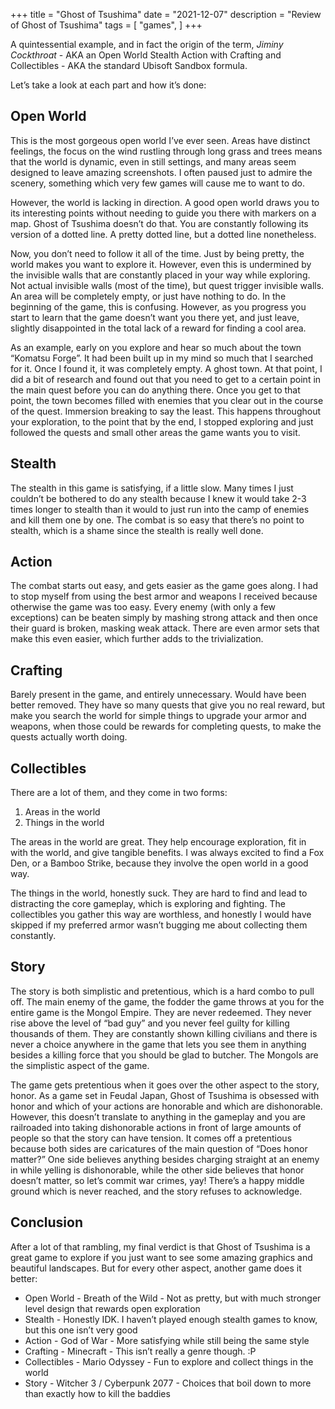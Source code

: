 +++
title = "Ghost of Tsushima"
date = "2021-12-07"
description = "Review of Ghost of Tsushima"
tags = [
    "games",
]
+++

A quintessential example, and in fact the origin of the term, _Jiminy Cockthroat_ - AKA an Open World Stealth Action with Crafting and Collectibles - AKA the standard Ubisoft Sandbox formula.

Let’s take a look at each part and how it’s done:

## Open World

This is the most gorgeous open world I’ve ever seen. Areas have distinct feelings, the focus on the wind rustling through long grass and trees means that the world is dynamic, even in still settings, and many areas seem designed to leave amazing screenshots. I often paused just to admire the scenery, something which very few games will cause me to want to do.

However, the world is lacking in direction. A good open world draws you to its interesting points without needing to guide you there with markers on a map. Ghost of Tsushima doesn’t do that. You are constantly following its version of a dotted line. A pretty dotted line, but a dotted line nonetheless.

Now, you don’t need to follow it all of the time. Just by being pretty, the world makes you want to explore it. However, even this is undermined by the invisible walls that are constantly placed in your way while exploring. Not actual invisible walls (most of the time), but quest trigger invisible walls. An area will be completely empty, or just have nothing to do. In the beginning of the game, this is confusing. However, as you progress you start to learn that the game doesn’t want you there yet, and just leave, slightly disappointed in the total lack of a reward for finding a cool area.

As an example, early on you explore and hear so much about the town “Komatsu Forge”. It had been built up in my mind so much that I searched for it. Once I found it, it was completely empty. A ghost town. At that point, I did a bit of research and found out that you need to get to a certain point in the main quest before you can do anything there. Once you get to that point, the town becomes filled with enemies that you clear out in the course of the quest. Immersion breaking to say the least. This happens throughout your exploration, to the point that by the end, I stopped exploring and just followed the quests and small other areas the game wants you to visit.

## Stealth

The stealth in this game is satisfying, if a little slow. Many times I just couldn’t be bothered to do any stealth because I knew it would take 2-3 times longer to stealth than it would to just run into the camp of enemies and kill them one by one. The combat is so easy that there’s no point to stealth, which is a shame since the stealth is really well done.

## Action

The combat starts out easy, and gets easier as the game goes along. I had to stop myself from using the best armor and weapons I received because otherwise the game was too easy. Every enemy (with only a few exceptions) can be beaten simply by mashing strong attack and then once their guard is broken, masking weak attack. There are even armor sets that make this even easier, which further adds to the trivialization.

## Crafting

Barely present in the game, and entirely unnecessary. Would have been better removed. They have so many quests that give you no real reward, but make you search the world for simple things to upgrade your armor and weapons, when those could be rewards for completing quests, to make the quests actually worth doing.

## Collectibles

There are a lot of them, and they come in two forms:

1. Areas in the world
2. Things in the world

The areas in the world are great. They help encourage exploration, fit in with the world, and give tangible benefits. I was always excited to find a Fox Den, or a Bamboo Strike, because they involve the open world in a good way.

The things in the world, honestly suck. They are hard to find and lead to distracting the core gameplay, which is exploring and fighting. The collectibles you gather this way are worthless, and honestly I would have skipped if my preferred armor wasn’t bugging me about collecting them constantly.

## Story

The story is both simplistic and pretentious, which is a hard combo to pull off. The main enemy of the game, the fodder the game throws at you for the entire game is the Mongol Empire. They are never redeemed. They never rise above the level of “bad guy” and you never feel guilty for killing thousands of them. They are constantly shown killing civilians and there is never a choice anywhere in the game that lets you see them in anything besides a killing force that you should be glad to butcher. The Mongols are the simplistic aspect of the game.

The game gets pretentious when it goes over the other aspect to the story, honor. As a game set in Feudal Japan, Ghost of Tsushima is obsessed with honor and which of your actions are honorable and which are dishonorable. However, this doesn’t translate to anything in the gameplay and you are railroaded into taking dishonorable actions in front of large amounts of people so that the story can have tension. It comes off a pretentious because both sides are caricatures of the main question of “Does honor matter?” One side believes anything besides charging straight at an enemy in while yelling is dishonorable, while the other side believes that honor doesn’t matter, so let’s commit war crimes, yay! There’s a happy middle ground which is never reached, and the story refuses to acknowledge.

## Conclusion

After a lot of that rambling, my final verdict is that Ghost of Tsushima is a great game to explore if you just want to see some amazing graphics and beautiful landscapes. But for every other aspect, another game does it better:

- Open World - Breath of the Wild - Not as pretty, but with much stronger level design that rewards open exploration
- Stealth - Honestly IDK. I haven’t played enough stealth games to know, but this one isn’t very good
- Action - God of War - More satisfying while still being the same style
- Crafting - Minecraft - This isn’t really a genre though. :P
- Collectibles - Mario Odyssey - Fun to explore and collect things in the world
- Story - Witcher 3 / Cyberpunk 2077 - Choices that boil down to more than exactly how to kill the baddies
